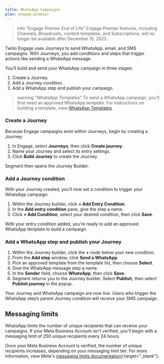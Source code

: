 ```yaml
---
title: WhatsApp Campaigns
plan: engage-premier
---
```

> info "Engage Premier End of Life"
> Engage Premier features, including Channels, Broadcasts, content templates, and Subscriptions, will no longer be available after December 15, 2025. 

Twilio Engage uses Journeys to send WhatsApp, email, and SMS campaigns.  With Journeys, you add conditions and steps that trigger actions like sending a WhatsApp message.

You’ll build and send your WhatsApp campaign in three stages:

1. Create a Journey.
2. Add a Journey condition.
3. Add a WhatsApp step and publish your campaign.

> warning "WhatsApp Templates"
> To send a WhatsApp campaign, you'll first need an approved WhatsApp template. For instructions on building a template, view [WhatsApp Templates](/docs/engage/content/whatsapp).

### Create a Journey

Because Engage campaigns exist within Journeys, begin by creating a Journey:

1. In Engage, select **Journeys**, then click **Create journey**.
2. Name your Journey and select its entry settings.
3. Click **Build Journey** to create the Journey.

Segment then opens the Journey Builder.

### Add a Journey condition

With your Journey created, you’ll now set a condition to trigger your WhatsApp campaign:

1. Within the Journey builder, click **+ Add Entry Condition**.
2. In the **Add entry condition** pane, give the step a name.
3. Click **+ Add Condition**, select your desired condition, then click **Save**.

With your entry condition added, you’re ready to add an approved WhatsApp template to build a campaign.

### Add a WhatsApp step and publish your Journey

1. Within the Journey builder, click the **+** node below your new condition.
2. From the **Add step** window, click **Send a WhatsApp**.
3. Pick an approved template from the template list, then choose **Select**.
4. Give the WhatsApp message step a name.
5. In the **Sender** field, choose **WhatsApp**, then click **Save**.
6. Segment returns you to the Journey builder. Select **Publish**, then select **Publish journey** in the popup.

Your Journey and WhatsApp campaign are now live. Users who trigger the WhatsApp step’s parent Journey condition will receive your SMS campaign.

## Messaging limits

WhatsApp limits the number of unique recipients that can receive your campaigns. If your Meta Business Account isn't verified, you'll begin with a messaging limit of 250 unique recipients every 24 hours.

Once your Meta Business Account is verified, the number of unique recipients increases, depending on your messaging limit tier. For more information, view Meta's [messaging limits documentation](https://developers.facebook.com/docs/whatsapp/messaging-limits/){:target="_blank"}.
